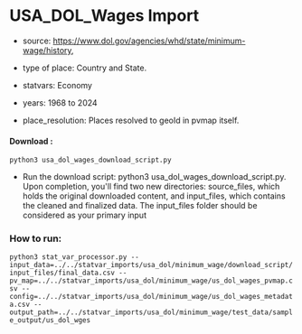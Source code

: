 # USA_DOL_Wages Import

- source: https://www.dol.gov/agencies/whd/state/minimum-wage/history, 

- type of place: Country and State.

- statvars: Economy

- years: 1968 to 2024

- place_resolution: Places resolved to geoId in pvmap itself.


#### Download : 

`python3 usa_dol_wages_download_script.py`

- Run the download script: python3 usa_dol_wages_download_script.py. Upon completion, you'll find two   new directories: source_files, which holds the original downloaded content, and input_files, which contains the cleaned and finalized data. The input_files folder should be considered as your primary input

### How to run:

`python3 stat_var_processor.py --input_data=../../statvar_imports/usa_dol/minimum_wage/download_script/input_files/final_data.csv --pv_map=../../statvar_imports/usa_dol/minimum_wage/us_dol_wages_pvmap.csv --config=../../statvar_imports/usa_dol/minimum_wage/us_dol_wages_metadata.csv --output_path=../../statvar_imports/usa_dol/minimum_wage/test_data/sample_output/us_dol_wges`
